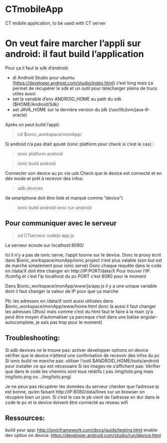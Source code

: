 # CTmobileApp
CT mobile application, to be used with CT server

# On veut faire marcher l’appli sur android: il faut build l’application

Pour ça il faut le sdk d’android:
* dl Android Studio pour ubuntu (https://developer.android.com/studio/index.html)
c’est long mais ça permet de récupérer le sdk et un outil pour télécharger pleins de trucs utiles aussi
* set la variable d’env ANDROID_HOME au path du sdk ($HOME/Android/Sdk)
* set JAVA_HOME sur la dernière version du jdk (/usr/lib/jvm/java-8-oracle)

Après on peut build l’appli:
> cd $ionic_workspace/monApp/

Si android n’a pas était ajouté (ionic platform pour check si c’est le cas) : 
> ionic platform android

> ionic build android 

Connecter son device au pc via usb
Check que le device est connecté et en dév mode et prêt à recevoir des infos: 

> adb devices 

(le smartphone doit être listé et marqué comme “device”)

> ionic build android
> ionic run android

## Pour communiquer avec le serveur

> cd CTserveur
> nodejs app.js

Le serveur écoute sur localhost:8080/

Ici il n’y a pas de ionic serve, l’appli tourne sur le device.
Donc le proxy écrit dans $ionic_workspace/monApp/ionic.project n’est plus valable (son but est de marché simplement pour ionic serve)
Donc chaque requête dans le code en /data/X doit être changer en http://IP:PORT/data/X
Pour trouver l’IP: ifconfig et c’est l’ip localhost du pc
PORT c’est 8080 pour le moment

Dans $ionic_workspace/monApp/www/js/app.js il y a une unique variable dont il faut changer la valeur de IP pour que ça marche

Pb: les adresses en /data/X sont aussi utilisées dans $ionic_workspace/monApp/www/home.html donc là aussi il faut changer les adresses (3fois) mais comme c’est du html faut le faire à la main (y’a peut être moyen d’automatiser ça parceque c’est dans une balise angular-autocomplete, je sais pas trop pour le moment)

## Troubleshooting: 

Si adb devices ne le trouve pas: 
activer developper options on device
vérifier que le device n’attend une confirmation de recevoir des infos du pc
Si ionic build ne marche pas:
utiliser l’outil $ANDROID_HOME/tools/android pour installer ce qui est nécessaire
Si les images ne s’affichent pas:
Vérifier que dans le code les chemins sont tous relatifs ( pas /img/toto.png mais img/toto.png ou ../img/toto.png)

Je ne peux pas récupérer les données du serveur
checker que l’adresse ip est bonne, qu’en faisant http://IP:8080/data/lines sur un browser on récupère bien un json. Si c’est le cas le pb vient de l’adresse en dur dans le code
le pc et le device doivent être connecté au réseau wifi

## Ressources: 

build your app: http://ionicframework.com/docs/guide/testing.html
enable dev option on device: https://developer.android.com/studio/run/device.html 
